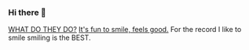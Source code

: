 ### Hi there 👋

[WHAT DO THEY DO?](https://youtu.be/hcRxFRgNpns?t=3576) [It's fun to smile, feels good.](https://youtu.be/zqnT4thTEow?t=73) For the record I like to smile smiling is the BEST. 